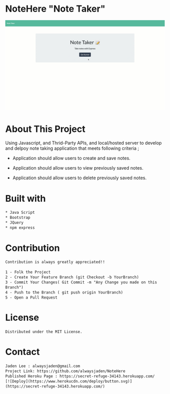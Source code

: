 # NoteHere "Note Taker"

![NoteHere](./public/assets/image/snapshot.gif?raw=true "NoteHere")



# About This Project

Using Javascript, and Thrid-Party APIs, and local/hosted server to develop and delpoy note taking application that meets following criteria ;

* Application should allow users to create and save notes.

* Application should allow users to view previously saved notes.

* Application should allow users to delete previously saved notes.


# Built with
    * Java Script
    * Bootstrap
    * JQuery
    * npm express

# Contribution
    Contribution is always greatly appreciated!! 

    1 - Folk the Project
    2 - Create Your Feature Branch (git Checkout -b YourBranch)
    3 - Commit Your Changes( Git Commit -m "Any Change you made on this Branch")
    4 - Push to the Branch ( git push origin YourBranch)
    5 - Open a Pull Request 



# License 
    Distributed under the MIT License.


# Contact
    Jaden Lee : alwaysjaden@gmail.com
    Project Link: https://github.com/alwaysjaden/NoteHere
    Published Heroku Page : https://secret-refuge-34143.herokuapp.com/
    [![Deploy](https://www.herokucdn.com/deploy/button.svg)](https://secret-refuge-34143.herokuapp.com/)




 